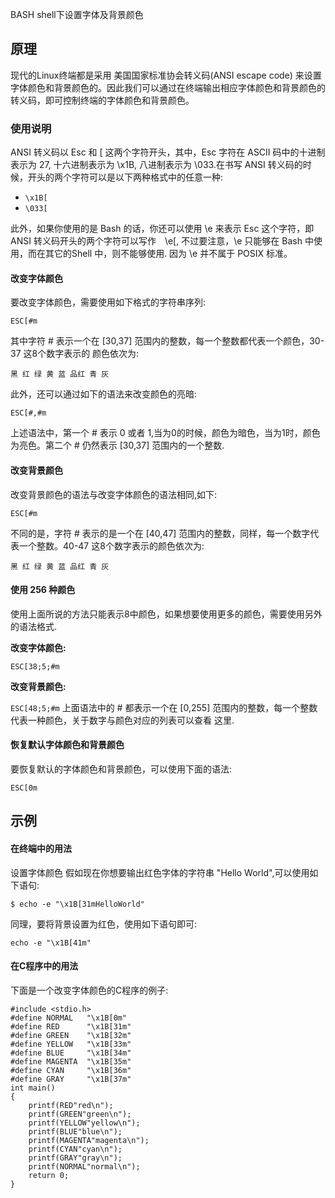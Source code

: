 BASH shell下设置字体及背景颜色

## 原理

   现代的Linux终端都是采用 美国国家标准协会转义码(ANSI escape code) 来设置字体颜色和背景颜色的。因此我们可以通过在终端输出相应字体颜色和背景颜色的转义码，即可控制终端的字体颜色和背景颜色。

### 使用说明

   ANSI 转义码以 Esc 和 [ 这两个字符开头，其中，Esc 字符在 ASCII 码中的十进制表示为 27, 十六进制表示为 \x1B, 八进制表示为 \033.在书写 ANSI 转义码的时候，开头的两个字符可以是以下两种格式中的任意一种:

- `\x1B[`
- `\033[`

此外，如果你使用的是 Bash 的话，你还可以使用 \e 来表示 Esc 这个字符，即 ANSI 转义码开头的两个字符可以写作　\e[, 不过要注意，\e 只能够在 Bash 中使用，而在其它的Shell 中，则不能够使用. 因为 \e 并不属于 POSIX 标准。

#### 改变字体颜色

要改变字体颜色，需要使用如下格式的字符串序列:

`ESC[#m`

其中字符 # 表示一个在 [30,37] 范围内的整数，每一个整数都代表一个颜色，30-37 这8个数字表示的
颜色依次为:

`黑 红 绿 黄 蓝 品红 青 灰`

此外，还可以通过如下的语法来改变颜色的亮暗:

`ESC[#,#m`

上述语法中，第一个 # 表示 0 或者 1,当为0的时候，颜色为暗色，当为1时，颜色为亮色。第二个 # 仍然表示 [30,37] 范围内的一个整数.

#### 改变背景颜色

改变背景颜色的语法与改变字体颜色的语法相同,如下:

`ESC[#m`

不同的是，字符 # 表示的是一个在 [40,47] 范围内的整数，同样，每一个数字代表一个整数。40-47 这8个数字表示的颜色依次为:

`黑 红 绿 黄 蓝 品红 青 灰`

#### 使用 256 种颜色

使用上面所说的方法只能表示8中颜色，如果想要使用更多的颜色，需要使用另外的语法格式.

**改变字体颜色:**

`ESC[38;5;#m`

**改变背景颜色:**

`ESC[48;5;#m`
上面语法中的 # 都表示一个在 [0,255] 范围内的整数，每一个整数代表一种颜色，关于数字与颜色对应的列表可以查看 这里.

#### 恢复默认字体颜色和背景颜色

要恢复默认的字体颜色和背景颜色，可以使用下面的语法:

`ESC[0m`

## 示例

#### 在终端中的用法

设置字体颜色
假如现在你想要输出红色字体的字符串 "Hello World",可以使用如下语句:

`$ echo -e "\x1B[31mHelloWorld"`

同理，要将背景设置为红色，使用如下语句即可:

`echo -e "\x1B[41m"`

#### 在C程序中的用法

下面是一个改变字体颜色的C程序的例子:

```
#include <stdio.h>
#define NORMAL   "\x1B[0m"
#define RED      "\x1B[31m"
#define GREEN    "\x1B[32m"
#define YELLOW   "\x1B[33m"
#define BLUE     "\x1B[34m"
#define MAGENTA  "\x1B[35m"
#define CYAN     "\x1B[36m"
#define GRAY     "\x1B[37m"
int main()
{
    printf(RED"red\n");
    printf(GREEN"green\n");
    printf(YELLOW"yellow\n");
    printf(BLUE"blue\n");
    printf(MAGENTA"magenta\n");
    printf(CYAN"cyan\n");
    printf(GRAY"gray\n");
    printf(NORMAL"normal\n");
    return 0;
}
```